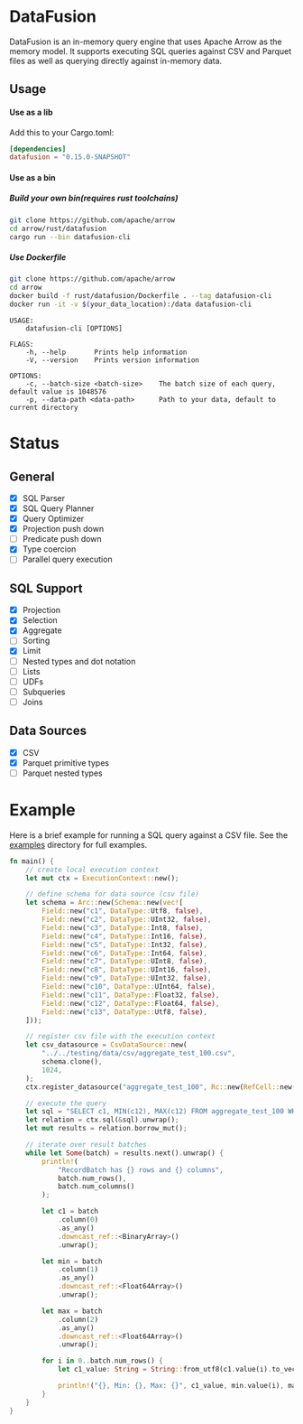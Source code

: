 <!---
  Licensed to the Apache Software Foundation (ASF) under one
  or more contributor license agreements.  See the NOTICE file
  distributed with this work for additional information
  regarding copyright ownership.  The ASF licenses this file
  to you under the Apache License, Version 2.0 (the
  "License"); you may not use this file except in compliance
  with the License.  You may obtain a copy of the License at

    http://www.apache.org/licenses/LICENSE-2.0

  Unless required by applicable law or agreed to in writing,
  software distributed under the License is distributed on an
  "AS IS" BASIS, WITHOUT WARRANTIES OR CONDITIONS OF ANY
  KIND, either express or implied.  See the License for the
  specific language governing permissions and limitations
  under the License.
-->

# DataFusion

DataFusion is an in-memory query engine that uses Apache Arrow as the memory model. It supports executing SQL queries against CSV and Parquet files as well as querying directly against in-memory data.

## Usage


#### Use as a lib
Add this to your Cargo.toml:

```toml
[dependencies]
datafusion = "0.15.0-SNAPSHOT"
```

#### Use as a bin
##### Build your own bin(requires rust toolchains)
```sh
git clone https://github.com/apache/arrow
cd arrow/rust/datafusion
cargo run --bin datafusion-cli
```
##### Use Dockerfile
```sh
git clone https://github.com/apache/arrow
cd arrow
docker build -f rust/datafusion/Dockerfile . --tag datafusion-cli
docker run -it -v $(your_data_location):/data datafusion-cli
```

```
USAGE:
    datafusion-cli [OPTIONS]

FLAGS:
    -h, --help       Prints help information
    -V, --version    Prints version information

OPTIONS:
    -c, --batch-size <batch-size>    The batch size of each query, default value is 1048576
    -p, --data-path <data-path>      Path to your data, default to current directory
```


# Status

## General

- [x] SQL Parser
- [x] SQL Query Planner
- [x] Query Optimizer
- [x] Projection push down
- [ ] Predicate push down
- [x] Type coercion
- [ ] Parallel query execution

## SQL Support

- [x] Projection
- [x] Selection
- [x] Aggregate
- [ ] Sorting
- [x] Limit
- [ ] Nested types and dot notation
- [ ] Lists
- [ ] UDFs
- [ ] Subqueries
- [ ] Joins

## Data Sources

- [x] CSV
- [x] Parquet primitive types
- [ ] Parquet nested types

# Example

Here is a brief example for running a SQL query against a CSV file. See the [examples](examples) directory for full examples.

```rust
fn main() {
    // create local execution context
    let mut ctx = ExecutionContext::new();

    // define schema for data source (csv file)
    let schema = Arc::new(Schema::new(vec![
        Field::new("c1", DataType::Utf8, false),
        Field::new("c2", DataType::UInt32, false),
        Field::new("c3", DataType::Int8, false),
        Field::new("c4", DataType::Int16, false),
        Field::new("c5", DataType::Int32, false),
        Field::new("c6", DataType::Int64, false),
        Field::new("c7", DataType::UInt8, false),
        Field::new("c8", DataType::UInt16, false),
        Field::new("c9", DataType::UInt32, false),
        Field::new("c10", DataType::UInt64, false),
        Field::new("c11", DataType::Float32, false),
        Field::new("c12", DataType::Float64, false),
        Field::new("c13", DataType::Utf8, false),
    ]));

    // register csv file with the execution context
    let csv_datasource = CsvDataSource::new(
        "../../testing/data/csv/aggregate_test_100.csv",
        schema.clone(),
        1024,
    );
    ctx.register_datasource("aggregate_test_100", Rc::new(RefCell::new(csv_datasource)));

    // execute the query
    let sql = "SELECT c1, MIN(c12), MAX(c12) FROM aggregate_test_100 WHERE c11 > 0.1 AND c11 < 0.9 GROUP BY c1";
    let relation = ctx.sql(&sql).unwrap();
    let mut results = relation.borrow_mut();

    // iterate over result batches
    while let Some(batch) = results.next().unwrap() {
        println!(
            "RecordBatch has {} rows and {} columns",
            batch.num_rows(),
            batch.num_columns()
        );

        let c1 = batch
            .column(0)
            .as_any()
            .downcast_ref::<BinaryArray>()
            .unwrap();

        let min = batch
            .column(1)
            .as_any()
            .downcast_ref::<Float64Array>()
            .unwrap();

        let max = batch
            .column(2)
            .as_any()
            .downcast_ref::<Float64Array>()
            .unwrap();

        for i in 0..batch.num_rows() {
            let c1_value: String = String::from_utf8(c1.value(i).to_vec()).unwrap();

            println!("{}, Min: {}, Max: {}", c1_value, min.value(i), max.value(i),);
        }
    }
}
```
